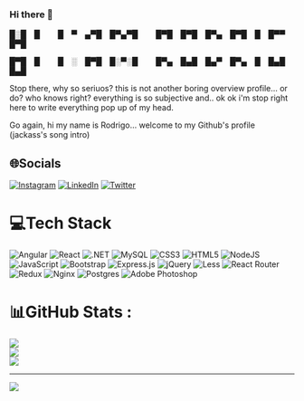 ### Hi there 👋

█░█ █   █ ▀ ▄▀█ █▀▄▀█   █▀█ █▀█ █▀▄ █▀█ █ █▀▀ █▀█ 

█▀█ █   █ ░ █▀█ █░▀░█   █▀▄ █▄█ █▄▀ █▀▄ █ █▄█ █▄█ 

Stop there, why so seriuos?
this is not another boring overview profile... or do? 
who knows right? everything is so subjective and.. ok ok i'm stop right here to write everything pop up of my head.

Go again, hi my name is Rodrigo... welcome to my Github's profile (jackass's song intro)

## 🌐Socials
[![Instagram](https://img.shields.io/badge/Instagram-%23E4405F.svg?logo=Instagram&logoColor=white)](https://instagram.com/ros_lauga) [![LinkedIn](https://img.shields.io/badge/LinkedIn-%230077B5.svg?logo=linkedin&logoColor=white)](https://linkedin.com/in/rodrigo-martin-lauga) [![Twitter](https://img.shields.io/badge/Twitter-%231DA1F2.svg?logo=Twitter&logoColor=white)](https://twitter.com/roo0s) 

# 💻Tech Stack
![Angular](https://img.shields.io/badge/Angular-purple?style=for-the-badge&logo=angular) ![React](https://img.shields.io/badge/react-%2320232a.svg?style=for-the-badge&logo=react&logoColor=%2361DAFB) ![.NET](https://img.shields.io/badge/.NET-grey?style=for-the-badge&logo=.net) ![MySQL](https://img.shields.io/badge/mysql-%2300f.svg?style=for-the-badge&logo=mysql&logoColor=white) ![CSS3](https://img.shields.io/badge/css3-%231572B6.svg?style=for-the-badge&logo=css3&logoColor=white) ![HTML5](https://img.shields.io/badge/html5-%23E34F26.svg?style=for-the-badge&logo=html5&logoColor=white) ![NodeJS](https://img.shields.io/badge/node.js-6DA55F?style=for-the-badge&logo=node.js&logoColor=white) ![JavaScript](https://img.shields.io/badge/javascript-%23323330.svg?style=for-the-badge&logo=javascript&logoColor=%23F7DF1E) ![Bootstrap](https://img.shields.io/badge/bootstrap-%23563D7C.svg?style=for-the-badge&logo=bootstrap&logoColor=white) ![Express.js](https://img.shields.io/badge/express.js-%23404d59.svg?style=for-the-badge&logo=express&logoColor=%2361DAFB) ![jQuery](https://img.shields.io/badge/jquery-%230769AD.svg?style=for-the-badge&logo=jquery&logoColor=white) ![Less](https://img.shields.io/badge/less-2B4C80?style=for-the-badge&logo=less&logoColor=white) ![React Router](https://img.shields.io/badge/React_Router-CA4245?style=for-the-badge&logo=react-router&logoColor=white) ![Redux](https://img.shields.io/badge/redux-%23593d88.svg?style=for-the-badge&logo=redux&logoColor=white) ![Nginx](https://img.shields.io/badge/nginx-%23009639.svg?style=for-the-badge&logo=nginx&logoColor=white) ![Postgres](https://img.shields.io/badge/postgres-%23316192.svg?style=for-the-badge&logo=postgresql&logoColor=white) ![Adobe Photoshop](https://img.shields.io/badge/adobephotoshop-%2331A8FF.svg?style=for-the-badge&logo=adobephotoshop&logoColor=white) 
# 📊GitHub Stats :
![](https://github-readme-stats.vercel.app/api?username=RosLauga&theme=radical&hide_border=false&include_all_commits=false&count_private=false)<br/>
![](https://github-readme-streak-stats.herokuapp.com/?user=RosLauga&theme=radical&hide_border=false)<br/>
![](https://github-readme-stats.vercel.app/api/top-langs/?username=RosLauga&theme=radical&hide_border=false&include_all_commits=false&count_private=false&layout=compact)

---
[![](https://visitcount.itsvg.in/api?id=RosLauga&icon=0&color=0)](https://visitcount.itsvg.in)


    

